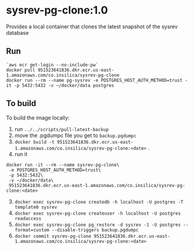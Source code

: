 # sysrev-pg-clone:1.0
Provides a local container that clones the latest snapshot of the sysrev database

## Run
```
`aws ecr get-login --no-include-pw`
docker pull 951523641836.dkr.ecr.us-east-1.amazonaws.com/co.insilica/sysrev-pg-clone
docker run --rm --name pg-sysrev -e POSTGRES_HOST_AUTH_METHOD=trust -it -p 5432:5432 -v ~/docker/data postgres
```

## To build
To build the image locally:
1. run `../../scripts/pull-latest-backup`
2. move the .pgdumpc file you get to `backup.pgdumpc`
2. `docker build -t 951523641836.dkr.ecr.us-east-1.amazonaws.com/co.insilica/sysrev-pg-clone:<date>` .
3. run it  
```
docker run -it --rm --name sysrev-pg-clone\
 -e POSTGRES_HOST_AUTH_METHOD=trust\
 -p 5432:5432\
 -v ~/docker/data\
 951523641836.dkr.ecr.us-east-1.amazonaws.com/co.insilica/sysrev-pg-clone:<date>
 ```
3. `docker exec sysrev-pg-clone createdb -h localhost -U postgres -T template0 sysrev`
4. `docker exec sysrev-pg-clone createuser -h localhost -U postgres readaccess`
5. `docker exec sysrev-pg-clone pg_restore -d sysrev -1 -U postgres --format=custom --disable-triggers backup.pgdumpc`
6. `docker commit sysrev-pg-clone 951523641836.dkr.ecr.us-east-1.amazonaws.com/co.insilica/sysrev-pg-clone:<date>`